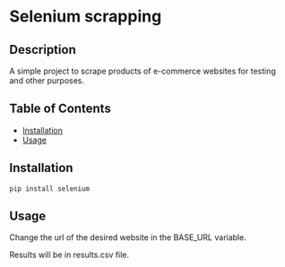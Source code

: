 # Selenium scrapping

## Description

A simple project to scrape products of e-commerce websites for testing and other purposes.

## Table of Contents

- [Installation](#installation)
- [Usage](#usage)

## Installation

`pip install selenium`

## Usage

Change the url of the desired website in the BASE_URL variable.

Results will be in results.csv file. 
